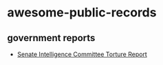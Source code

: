 # awesome-public-records

## government reports
- <a href="https://s3.amazonaws.com/s3.documentcloud.org/documents/1376762/torture-report.pdf">Senate Intelligence Committee Torture Report</a>

